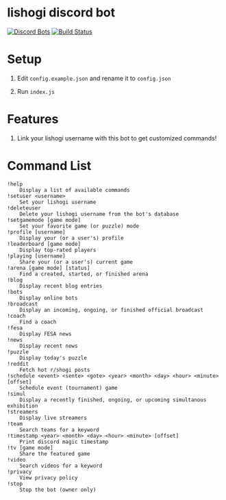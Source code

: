 # lishogi discord bot
[![Discord Bots](https://discordbots.org/api/widget/status/842330057841049600.svg)](https://discordbots.org/bot/842330057841049600)
[![Build Status](https://github.com/ddugovic/lishogi-discord/workflows/Node.js%20CI/badge.svg)](https://github.com/ddugovic/lishogi-discord/actions?query=workflow%3A%22Node.js+CI%22)

# Setup

1. Edit `config.example.json` and rename it to `config.json`

2. Run `index.js`

# Features

1. Link your lishogi username with this bot to get customized commands!

# Command List
```
!help
    Display a list of available commands
!setuser <username>
    Set your lishogi username
!deleteuser
    Delete your lishogi username from the bot's database
!setgamemode [game mode]
    Set your favorite game (or puzzle) mode
!profile [username]
    Display your (or a user's) profile
!leaderboard [game mode]
    Display top-rated players
!playing [username]
    Share your (or a user's) current game
!arena [game mode] [status]
    Find a created, started, or finished arena
!blog
    Display recent blog entries
!bots
    Display online bots
!broadcast
    Display an incoming, ongoing, or finished official broadcast
!coach
    Find a coach
!fesa
    Display FESA news
!news
    Display recent news
!puzzle
    Display today's puzzle
!reddit
    Fetch hot r/shogi posts
!schedule <event> <sente> <gote> <year> <month> <day> <hour> <minute> [offset]
    Schedule event (tournament) game
!simul
    Display a recently finished, ongoing, or upcoming simultanous exhibition
!streamers
    Display live streamers
!team
    Search teams for a keyword
!timestamp <year> <month> <day> <hour> <minute> [offset]
    Print discord magic timestamp
!tv [game mode]
    Share the featured game
!video
    Search videos for a keyword
!privacy
    View privacy policy
!stop
    Stop the bot (owner only)
```
